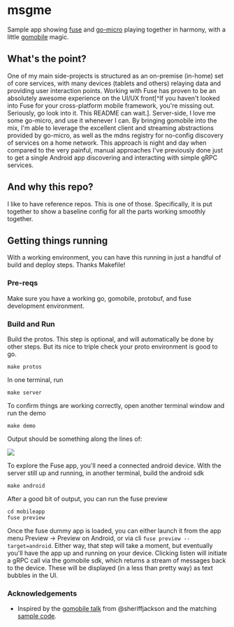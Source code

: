 # msgme

Sample app showing [fuse](https://www.fusetools.com) and [go-micro](https://github.com/micro) playing together in harmony, with a little [gomobile](https://github.com/golang/mobile) magic.

## What's the point?

One of my main side-projects is structured as an on-premise (in-home) set of core services, with many devices (tablets and others) relaying data and providing user interaction points. Working with Fuse has proven to be an absolutely awesome experience on the UI/UX front[^If you haven't looked into Fuse for your cross-platform mobile framework, you're missing out. Seriously, go look into it. This README can wait.]. Server-side, I love me some go-micro, and use it whenever I can. By bringing gomobile into the mix, I'm able to leverage the excellent client and streaming abstractions provided by go-micro, as well as the mdns registry for no-config discovery of services on a home network. This approach is night and day when compared to the very painful, manual approaches I've previously done just to get a single Android app discovering and interacting with simple gRPC services. 

## And why this repo?

I like to have reference repos. This is one of those. Specifically, it is put together to show a baseline config for all the parts working smoothly together.

## Getting things running

With a working environment, you can have this running in just a handful of build and deploy steps. Thanks Makefile!

### Pre-reqs

Make sure you have a working go, gomobile, protobuf, and fuse development environment.

### Build and Run

Build the protos. This step is optional, and will automatically be done by other steps. But its nice to triple check your proto environment is good to go.

```
make protos
```

In one terminal, run

```
make server
```

To confirm things are working correctly, open another terminal window and run the demo

```
make demo
```

Output should be something along the lines of:

![](https://www.dropbox.com/s/e9zl0p8vy5b42pf/msgme-cli-demo.gif?raw=1)

To explore the Fuse app, you'll need a connected android device. With the server still up and running, in another terminal, build the android sdk

```
make android
```

After a good bit of output, you can run the fuse preview

```
cd mobileapp
fuse preview
```

Once the fuse dummy app is loaded, you can either launch it from the app menu Preview -> Preview on Android, or via cli `fuse preview --target=android`. Either way, that step will take a moment, but eventually you'll have the app up and running on your device. Clicking listen will initiate a gRPC call via the gomobile sdk, which returns a stream of messages back to the device. These will be displayed (in a less than pretty way) as text bubbles in the UI.

### Acknowledgements

- Inspired by the [gomobile talk](https://youtu.be/LpWEDFT3iLU) from @sheriffjackson and the matching [sample code](https://github.com/gokitter).


